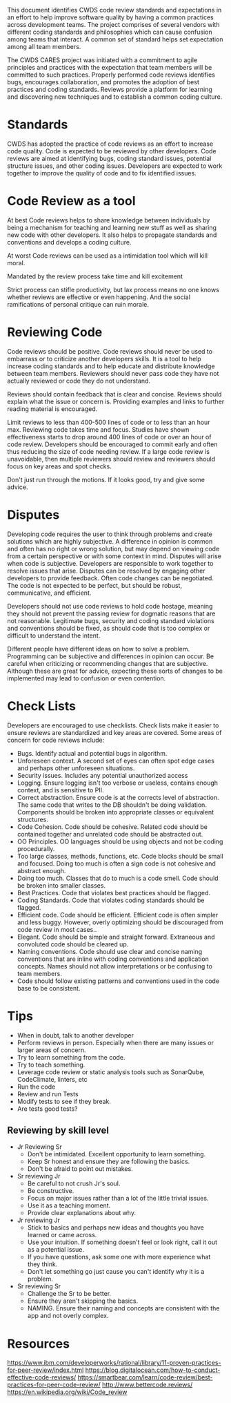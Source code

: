 This document identifies CWDS code review standards and expectations in an effort to help improve software quality by having a common practices across development teams. The project comprises of several vendors with different coding standards and philosophies which can cause confusion among teams that interact. A common set of standard helps set expectation among all team members.

The CWDS CARES project was initiated with a commitment to agile principles and practices with the expectation that team members will be committed to such practices. Properly performed code reviews identifies bugs, encourages collaboration, and promotes the adoption of best practices and coding standards. Reviews provide a platform for learning and discovering new techniques and to establish a common coding culture.

# Standards
CWDS has adopted the practice of code reviews as an effort to increase code quality. Code is expected to be reviewed by other developers. Code reviews are aimed at identifying bugs, coding standard issues, potential structure issues, and other coding issues. Developers are expected to work together to improve the quality of code and to fix identified issues.

# Code Review as a tool
At best Code reviews helps to share knowledge between individuals by being a mechanism for teaching and learning new stuff as well as sharing new code with other developers. It also helps to propagate standards and conventions and develops a coding culture.

At worst Code reviews can be used as a intimidation tool which will kill moral.

Mandated by the review process take time and kill excitement

Strict process can stifle productivity, but lax process means no one knows whether reviews are effective or even happening. And the social ramifications of personal critique can ruin morale.

# Reviewing Code
Code reviews should be positive. Code reviews should never be used to embarrass or to criticize another developers skills. It is a tool to help increase coding standards and to help educate and distribute knowledge between team members. Reviewers should never pass code they have not actually reviewed or code they do not understand.

Reviews should contain feedback that is clear and concise. Reviews should explain what the issue or concern is. Providing examples and links to further reading material is encouraged.

Limit reviews to less than 400-500 lines of code or to less than an hour max. Reviewing code takes time and focus. Studies have shown effectiveness starts to drop around 400 lines of code or over an  hour of code review. Developers should be encouraged to commit early and often thus reducing the size of code needing review. If a large code review is unavoidable, then multiple reviewers should review and reviewers should focus on key areas and spot checks.

Don't just run through the motions. If it looks good, try and give some advice.

# Disputes
Developing code requires the user to think through problems and create solutions which are highly subjective. A difference in opinion is common and often has no right or wrong solution, but may depend on viewing code from a certain perspective or with some context in mind. Disputes will arise when code is subjective. Developers are responsible to work together to resolve issues that arise. Disputes can be resolved by engaging other developers to provide feedback. Often code changes can be negotiated. The code is not expected to be perfect, but should be robust, communicative, and efficient.

Developers should not use code reviews to hold code hostage, meaning they should not prevent the passing review for dogmatic reasons that are not reasonable. Legitimate bugs, security and coding standard violations and conventions should be fixed, as should code that is too complex or difficult to understand the intent.

Different people have different ideas on how to solve a problem. Programming can be subjective and differences in opinion can occur. Be careful when criticizing or recommending changes that are subjective. Although these are great for advice, expecting these sorts of changes to be implemented may lead to confusion or even contention.

# Check Lists
Developers are encouraged to use checklists. Check lists make it easier to ensure reviews are standardized and key areas are covered. Some areas of concern for code reviews include:

* Bugs. Identify actual and potential bugs in algorithm.
* Unforeseen context. A second set of eyes can often spot edge cases and perhaps other unforeseen situations.
* Security issues. Includes any potential unauthorized access
* Logging. Ensure logging isn't too verbose or useless, contains enough context, and is sensitive to PII.
* Correct abstraction. Ensure code is at the corrects level of abstraction. The same code that writes to the DB shouldn't be doing validation. Components should be broken into appropriate classes or equivalent structures.
* Code Cohesion. Code should be cohesive. Related code should be contained together and unrelated code should be abstracted out.
* OO Principles. OO languages should be using objects and not be coding procedurally.
* Too large classes, methods, functions, etc. Code blocks should be small and focused. Doing too much is often a sign code is not cohesive and abstract enough.
* Doing too much. Classes that do to much is a code smell. Code should be broken into smaller classes.
* Best Practices. Code that violates best practices should be flagged.
* Coding Standards. Code that violates coding standards should be flagged.
* Efficient code. Code should be efficient. Efficient code is often simpler and less buggy. However, overly optimizing should be discouraged from code review in most cases..
* Elegant. Code should be simple and straight forward. Extraneous and convoluted code should be cleared up.
* Naming conventions. Code should use clear and concise naming conventions that are inline with coding conventions and application concepts. Names should not allow interpretations or be confusing to team members.
* Code should follow existing patterns and conventions used in the code base to be consistent.

# Tips
* When in doubt, talk to another developer
* Perform reviews in person. Especially when there are many issues or larger areas of concern.
* Try to learn something from the code.
* Try to teach something.
* Leverage code review or static analysis tools such as SonarQube, CodeClimate, linters, etc
* Run the code
* Review and run Tests
* Modify tests to see if they break.
* Are tests good tests?

## Reviewing by skill level
* Jr Reviewing Sr
  - Don't be intimidated. Excellent opportunity to learn something.
  - Keep Sr honest and ensure they are following the basics.
  - Don't be afraid to point out mistakes.
* Sr reviewing Jr
  - Be careful to not crush Jr's soul.
  - Be constructive.
  - Focus on major issues rather than a lot of the little trivial issues.
  - Use it as a teaching moment.
  - Provide clear explanations about why.
* Jr reviewing Jr
  - Stick to basics and perhaps new ideas and thoughts you have learned or came across.
  - Use your intuition. If something doesn't feel or look right, call it out as a potential issue.
  - If you have questions, ask some one with more experience what they think.
  - Don't let something go just cause you can't identify why it is a problem.
* Sr reviewing Sr
  - Challenge the Sr to be better.
  - Ensure they aren't skipping the basics.
  - NAMING. Ensure their naming and concepts are consistent with the app and not overly complex.

# Resources
https://www.ibm.com/developerworks/rational/library/11-proven-practices-for-peer-review/index.html
https://blog.digitalocean.com/how-to-conduct-effective-code-reviews/
https://smartbear.com/learn/code-review/best-practices-for-peer-code-review/
http://www.bettercode.reviews/
https://en.wikipedia.org/wiki/Code_review

